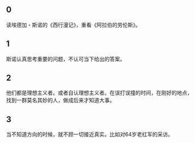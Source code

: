 ## 0

读埃德加・斯诺的《西行漫记》，重看《阿拉伯的劳伦斯》。

## 1

斯诺认真思考重要的问题，不认可当下给出的答案。

## 2

他们都是理想主义者。或者自认理想主义者。在误打误撞的时间，在刚好的地点，
找到一群莫名其妙的人，做成后来才知道大事。

## 3

当不知道方向的时候，就不顾一切接近真实。比如对64岁老红军的采访。



